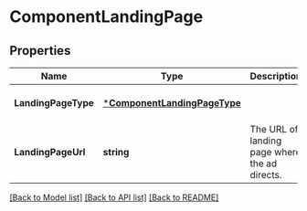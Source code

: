 # ComponentLandingPage

## Properties
Name | Type | Description | Notes
------------ | ------------- | ------------- | -------------
**LandingPageType** | [***ComponentLandingPageType**](ComponentLandingPageType.md) |  | [optional] [default to null]
**LandingPageUrl** | **string** | The URL of landing page where the ad directs. | [optional] [default to null]

[[Back to Model list]](../README.md#documentation-for-models) [[Back to API list]](../README.md#documentation-for-api-endpoints) [[Back to README]](../README.md)

